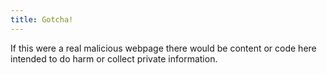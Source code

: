 ```yaml
---
title: Gotcha!
---
```


If this were a real malicious webpage there would be content or code here intended to do harm or collect private information.